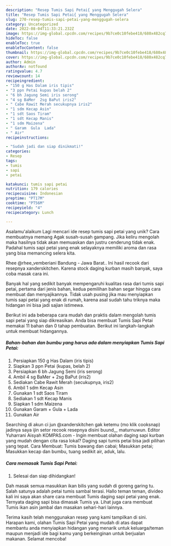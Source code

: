 ```yaml
---
description: "Resep Tumis Sapi Petai{ yang Menggugah Selera"
title: "Resep Tumis Sapi Petai{ yang Menggugah Selera"
slug: 270-resep-tumis-sapi-petai-yang-menggugah-selera
category: Uncategorized
date: 2022-08-04T11:33:21.232Z
image: https://img-global.cpcdn.com/recipes/9b7ce0c10febe418/680x482cq70/tumis-sapi-petai-foto-resep-utama.jpg
hideToc: false
enableToc: true
enableTocContent: false
thumbnail: https://img-global.cpcdn.com/recipes/9b7ce0c10febe418/680x482cq70/tumis-sapi-petai-foto-resep-utama.jpg
cover: https://img-global.cpcdn.com/recipes/9b7ce0c10febe418/680x482cq70/tumis-sapi-petai-foto-resep-utama.jpg
author: Admin
authorAv: notfound
ratingvalue: 4.7
reviewcount: 14
recipeingredient:
- "150 g Has Dalam iris tipis"
- "3 ppn Petai kupas belah 2"
- "6 bh Jagung Semi iris serong"
- "4 sg BaMer  2sg BaPut iris2"
- " Cabe Rawit Merah secukupnya iris2"
- "1 sdm Kecap Asin"
- "1 sdt Saos Tiram"
- "1 sdt Kecap Manis"
- "1 sdm Maizena"
- " Garam  Gula  Lada"
- " Air"
recipeinstructions:

- "Sudah jadi dan siap dinikmati!"
categories:
- Resep
tags:
- tumis
- sapi
- petai

katakunci: tumis sapi petai 
nutrition: 179 calories
recipecuisine: Indonesian
preptime: "PT17M"
cooktime: "PT56M"
recipeyield: "4"
recipecategory: Lunch

---
```



Asalamu'alaikum Lagi mencari ide resep tumis sapi petai yang unik? Cara membuatnya memang Agak susah-susah gampang. Jika keliru mengolah maka hasilnya tidak akan memuaskan dan justru cenderung tidak enak. Padahal tumis sapi petai yang enak selayaknya memiliki aroma dan rasa yang bisa memancing selera kita.


Rhee @rhee_vemberiani Bandung - Jawa Barat.. Ini hasil recook dari resepnya xanderskitchen. Karena stock daging kurban masih banyak, saya coba masak cara ini.

Banyak hal yang sedikit banyak mempengaruhi kualitas rasa dari tumis sapi petai, pertama dari jenis bahan, kedua pemilihan bahan segar hingga cara membuat dan menyajikannya. Tidak usah pusing jika mau menyiapkan tumis sapi petai yang enak di rumah, karena asal sudah tahu triknya maka hidangan ini bisa jadi sajian istimewa.


Berikut ini ada beberapa cara mudah dan praktis dalam mengolah tumis sapi petai yang siap dikreasikan. Anda bisa membuat Tumis Sapi Petai memakai 11 bahan dan 0 tahap pembuatan. Berikut ini langkah-langkah untuk membuat hidangannya.

<!--inarticleads1-->

##### Bahan-bahan dan bumbu yang harus ada dalam menyiapkan Tumis Sapi Petai:

1. Persiapkan 150 g Has Dalam (iris tipis)
1. Siapkan 3 ppn Petai (kupas, belah 2)
1. Persiapkan 6 bh Jagung Semi (iris serong)
1. Ambil 4 sg BaMer + 2sg BaPut (iris2)
1. Sediakan  Cabe Rawit Merah (secukupnya, iris2)
1. Ambil 1 sdm Kecap Asin
1. Gunakan 1 sdt Saos Tiram
1. Sediakan 1 sdt Kecap Manis
1. Siapkan 1 sdm Maizena
1. Gunakan  Garam + Gula + Lada
1. Gunakan  Air


Searching di akun ci jun @xanderskitchen gak ketemu (mo klik cooksnap) jadinya saya ijin setor recook resepnya disini buund,,, maturnuwun. Editor Yuharrani Aisyah KOMPAS.com - Ingin membuat olahan daging sapi kurban yang mudah dengan cita rasa lokal? Daging sapi tumis petai bisa jadi pilihan yang tepat. Cara Membuat: Tumis bawang dan cabai; Masukkan petai; Masukkan kecap dan bumbu, tuang sedikit air, aduk, lalu. 

<!--inarticleads2-->

##### Cara memasak Tumis Sapi Petai:


1. Selesai dan siap dihidangkan!

Dah masak semua masukkan ikan bilis yang sudah di goreng garing tu. Salah satunya adalah petai tumis sambal terasi. Hallo teman teman, divideo kali ini saya akan share cara membuat Tumis daging sapi petai yang enak. Ternyata daging sapi bisa dimasak Tumis ya. Lihat juga cara membuat Tumis ikan asin jambal dan masakan sehari-hari lainnya. 

Terima kasih telah menggunakan resep yang kami tampilkan di sini. Harapan kami, olahan Tumis Sapi Petai yang mudah di atas dapat membantu anda menyiapkan hidangan yang menarik untuk keluarga/teman maupun menjadi ide bagi kamu yang berkeinginan untuk berjualan makanan. Selamat mencoba!
